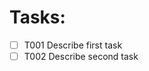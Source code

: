 # Tasks: <spec slug>

- [ ] T001 Describe first task
- [ ] T002 Describe second task

<!-- Replace with real tasks following your plan. -->
